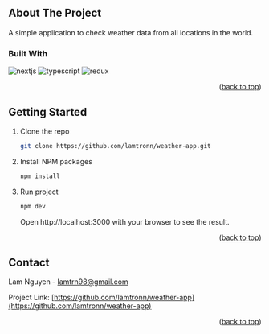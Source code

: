 <!-- ABOUT THE PROJECT -->
## About The Project

A simple application to check weather data from all locations in the world.



### Built With

<img alt="nextjs" src="https://img.shields.io/badge/-NextJS-000000?style=flat-square&logo=nextdotjs&logoColor=white" /> <img alt="typescript" src="https://img.shields.io/badge/-TypeScript-0060ac?style=flat-square&logo=typescript&logoColor=white" /> <img alt="redux" src="https://img.shields.io/badge/-Redux-7205CD?style=flat-square&logo=redux&logoColor=white" />   

<p align="right">(<a href="#readme-top">back to top</a>)</p>



<!-- GETTING STARTED -->
## Getting Started

1. Clone the repo
   ```sh
   git clone https://github.com/lamtronn/weather-app.git
   ```
2. Install NPM packages
   ```sh
   npm install
   ```
3. Run project
   ```js
   npm dev
   ```

   Open http://localhost:3000 with your browser to see the result.



<p align="right">(<a href="#readme-top">back to top</a>)</p>


<!-- CONTACT -->
## Contact

Lam Nguyen - lamtrn98@gmail.com

Project Link: [https://github.com/lamtronn/weather-app](https://github.com/lamtronn/weather-app)

<p align="right">(<a href="#readme-top">back to top</a>)</p>
